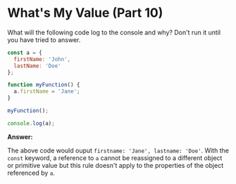 # What's My Value (Part 10)

What will the following code log to the console and why? Don't run it until you have tried to answer.

```js
const a = {
  firstName: 'John',
  lastName: 'Doe'
};

function myFunction() {
  a.firstName = 'Jane';
}

myFunction();

console.log(a);
```

**Answer:**


The above code would ouput `firstname: 'Jane', lastname: 'Doe'`. With the `const` keyword, a reference to `a` cannot be reassigned to a different object or primitive value but this rule doesn't apply to the properties of the object referenced by `a`.